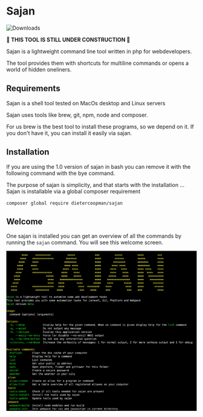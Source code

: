 # Sajan

![Downloads](https://img.shields.io/packagist/dt/dietercoopman/sajan.svg?style=flat-square)


**🚧 THIS TOOL IS STILL UNDER CONSTRUCTION 🚧** 

Sajan is a lightweight command line tool written in php for webdevelopers.

The tool provides them with shortcuts for multiline commands or opens a world of hidden oneliners.

## Requirements

Sajan is a shell tool tested on MacOs desktop and Linux servers

Sajan uses tools like brew, git, npm, node and composer.

For us brew is the best tool to install these programs, so we depend on it. If you don't have it, you can install it easily via sajan.

## Installation

If you are using the 1.0 version of sajan in bash you can remove it with the following command with the bye command.

The purpose of sajan is simplicity, and that starts with the installation ...  Sajan is installable via a global composer requirement

````shell
composer global require dietercoopman/sajan
````

## Welcome

One sajan is installed you can get an overview of all the commands by running the `sajan` command.  You will see this
welcome screen.

![Sajan home screen](brand/welcome.png?raw=true "Sajan home screen")



